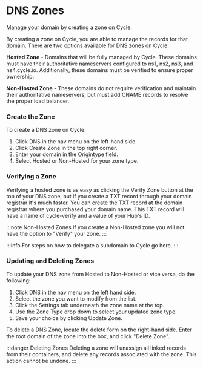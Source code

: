 # DNS Zones
Manage your domain by creating a zone on Cycle.

By creating a zone on Cycle, you are able to manage the records for that domain. There are two options available for DNS zones on Cycle:

**Hosted Zone** - Domains that will be fully managed by Cycle. These domains must have their authoritative nameservers configured to ns1, ns2, ns3, and ns4.cycle.io. Additionally, these domains must be verified to ensure proper ownership.

**Non-Hosted Zone** - These domains do not require verification and maintain their authoritative nameservers, but must add CNAME records to resolve the proper load balancer.

### Create the Zone
To create a DNS zone on Cycle:

1. Click DNS in the nav menu on the left-hand side.
2. Click Create Zone in the top right corner.
3. Enter your domain in the Origintype field.
4. Select Hosted or Non-Hosted for your zone type.

### Verifying a Zone


Verifying a hosted zone is as easy as clicking the Verify Zone button at the top of your DNS zone, but if you create a TXT record through your domain registrar it's much faster. You can create the TXT record at the domain registrar where you purchased your domain name. This TXT record will have a name of cycle-verify and a value of your Hub's ID.

:::note Non-Hosted Zones
If you create a Non-Hosted zone you will not have the option to "Verify" your zone.
:::

:::info
For steps on how to delegate a subdomain to Cycle go here.
:::

### Updating and Deleting Zones
To update your DNS zone from Hosted to Non-Hosted or vice versa, do the following:

1. Click DNS in the nav menu on the left hand side.
2. Select the zone you want to modify from the list.
3. Click the Settings tab underneath the zone name at the top.
4. Use the Zone Type drop down to select your updated zone type.
5. Save your choice by clicking Update Zone.

To delete a DNS Zone, locate the delete form on the right-hand side. Enter the root domain of the zone into the box, and click "Delete Zone".

:::danger Deleting Zones
Deleting a zone will unassign all linked records from their containers, and delete any records associated with the zone. This action cannot be undone.
:::